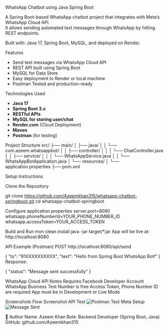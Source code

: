 WhatsApp Chatbot using Java Spring Boot

A Spring Boot-based WhatsApp chatbot project that integrates with Meta’s WhatsApp Cloud API.  
It allows sending automated text messages through WhatsApp by hitting REST endpoints.

 Built with: Java 17, Spring Boot, MySQL, and deployed on Render.

Features

- Send text messages via WhatsApp Cloud API
- REST API built using Spring Boot
- MySQL for Data Store
- Easy deployment to Render or local machine
- Postman Tested and production-ready

Technologies Used

- **Java 17**
- **Spring Boot 3.x**
- **RESTful APIs**
- **MySQL for storing user/chat**
- **Render.com** (Cloud Deployment)
- **Maven**
- **Postman** (for testing)

 Project Structure
 src/
├── main/
│ ├── java/
│ │ └── com.azeem.whatsappbot/
│ │ ├── controller/
│ │ │ └── ChatController.java
│ │ ├── service/
│ │ │ └── WhatsAppService.java
│ │ └── WhatsAppBotApplication.java
│ └── resources/
│ └── application.properties
├── pom.xml



 Setup Instructions

 Clone the Repository

git clone https://github.com/Azeemkhan315/whatsapp-chatbot-springboot.git
cd whatsapp-chatbot-springboot

Configure application.properties
server.port=8080
whatsapp.phoneNumberId=YOUR_PHONE_NUMBER_ID
whatsapp.accessToken=YOUR_ACCESS_TOKEN

Build and Run
mvn clean install
java -jar target/*.jar
App will be live at: http://localhost:8080


API Example (Postman)
POST http://localhost:8080/api/send

{
  "to": "91XXXXXXXXXX",
  "text": "Hello from Spring Boot WhatsApp Bot!"
}
Response:

{
  "status": "Message sent successfully"
}

WhatsApp Cloud API Notes
Requires Facebook Developer Account
WhatsApp Business Test Number is free
Access Token, Phone Number ID are required
App must be in Development or Live Mode

Screenshots
Flow	Screenshot
API Test	![Postman Test](screenshots/postman-test.png)
Meta Setup ![Message Sent](screenshots/message-success.png)

👤 Author
Name: Azeem Khan
Role: Backend Developer (Spring Boot, Java)
GitHub: github.com/Azeemkhan315
